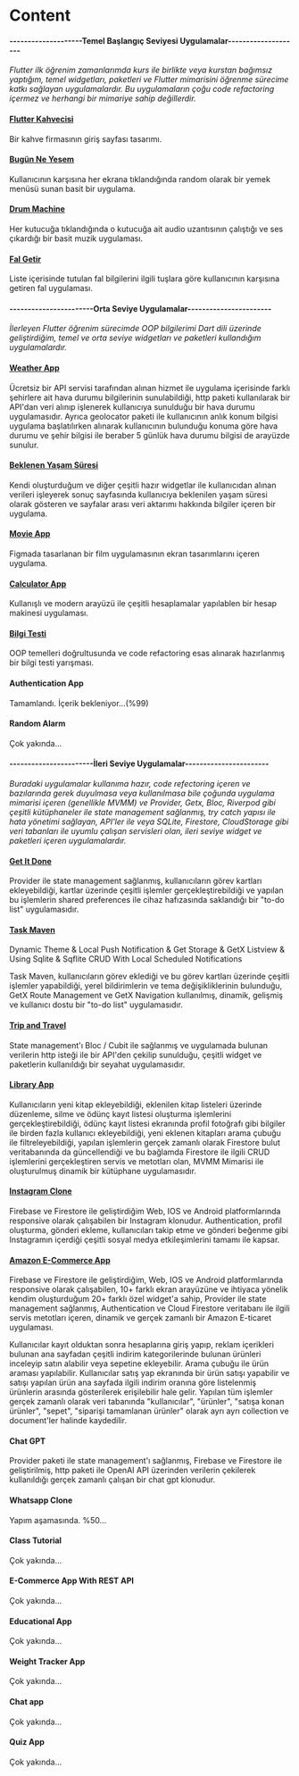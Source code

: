 # Content

#### --------------------Temel Başlangıç Seviyesi Uygulamalar--------------------

*Flutter ilk öğrenim zamanlarımda kurs ile birlikte veya kurstan bağımsız yaptığım,
temel widgetları, paketleri ve Flutter mimarisini öğrenme sürecime katkı sağlayan uygulamalardır.
Bu uygulamaların çoğu code refactoring içermez ve herhangi bir mimariye sahip değillerdir.*


#### <a href="https://github.com/omermustekiin/Flutter/tree/master/temel_seviye/flutter_kahvecisi">  Flutter Kahvecisi </a>

Bir kahve firmasının giriş sayfası tasarımı.

#### <a href="https://github.com/omermustekiin/Flutter/tree/master/temel_seviye/Bugun_Ne_Yesem"> Bugün Ne Yesem </a>

Kullanıcının karşısına her ekrana tıklandığında random olarak bir yemek menüsü sunan basit bir uygulama.

#### <a href="https://github.com/omermustekiin/Flutter/tree/master/temel_seviye/Drum_Machine">  Drum Machine </a>

Her kutucuğa tıklandığında o kutucuğa ait audio uzantısının çalıştığı ve ses çıkardığı bir basit muzik uygulaması.

#### <a href="https://github.com/omermustekiin/Flutter/tree/master/temel_seviye/Fal_Getir"> Fal Getir </a>

Liste içerisinde tutulan fal bilgilerini ilgili tuşlara göre kullanıcının karşısına getiren fal uygulaması.


#### -----------------------Orta Seviye Uygulamalar-----------------------

*İlerleyen Flutter öğrenim sürecimde OOP bilgilerimi Dart dili üzerinde geliştirdiğim, temel ve orta 
seviye widgetları ve paketleri kullandığım uygulamalardır.*

#### <a href="https://github.com/omermustekiin/Flutter/tree/master/orta_seviye/weather_app"> Weather App </a>

Ücretsiz bir API servisi tarafından alınan hizmet ile uygulama içerisinde farklı şehirlere ait hava durumu bilgilerinin sunulabildiği, http paketi kullanılarak bir API'dan veri alınıp işlenerek kullanıcıya sunulduğu bir hava durumu uygulamasıdır. Ayrıca geolocator paketi ile kullanıcının anlık konum bilgisi uygulama başlatılırken alınarak kullanıcının bulunduğu konuma göre hava durumu ve şehir bilgisi ile beraber 5 günlük hava durumu bilgisi de arayüzde sunulur.

#### <a href="https://github.com/omermustekiin/Flutter/tree/master/orta_seviye/Beklenen_Yasam_Suresi"> Beklenen Yaşam Süresi </a>

Kendi oluşturduğum ve diğer çeşitli hazır widgetlar ile kullanıcıdan alınan verileri işleyerek sonuç sayfasında kullanıcıya beklenilen yaşam süresi olarak gösteren ve sayfalar arası veri aktarımı hakkında bilgiler içeren bir uygulama.

#### <a href="https://github.com/omermustekiin/Flutter/tree/master/orta_seviye/movieApp"> Movie App </a>

Figmada tasarlanan bir film uygulamasının ekran tasarımlarını içeren uygulama.

#### <a href="https://github.com/omermustekiin/Flutter/tree/master/orta_seviye/calculator_App"> Calculator App </a>

Kullanışlı ve modern arayüzü ile çeşitli hesaplamalar yapılablen bir hesap makinesi uygulaması.

#### <a href="https://github.com/omermustekiin/Flutter/tree/master/orta_seviye/Bilgi_Testi"> Bilgi Testi </a>

OOP temelleri doğrultusunda ve code refactoring esas alınarak hazırlanmış bir bilgi testi yarışması. 

#### Authentication App

Tamamlandı. İçerik bekleniyor...(%99)

#### Random Alarm

Çok yakında...



#### -----------------------İleri Seviye Uygulamalar-----------------------

*Buradaki uygulamalar kullanıma hazır, code refectoring içeren ve bazılarında gerek duyulmasa veya kullanılmasa bile çoğunda uygulama mimarisi içeren (genellikle MVMM) ve Provider, Getx, Bloc, Riverpod gibi çeşitli kütüphaneler ile state management sağlanmış, try catch yapısı ile hata yönetimi sağlayan, API'ler ile veya SQLite, Firestore, CloudStorage gibi veri tabanları ile uyumlu çalışan servisleri olan, ileri seviye widget ve paketleri içeren uygulamalardır.*


#### <a href="https://github.com/omermustekiin/Flutter/tree/master/ileri_seviye/get_it_done"> Get It Done </a>

Provider ile state management sağlanmış, kullanıcıların görev kartları ekleyebildiği, kartlar üzerinde çeşitli işlemler gerçekleştirebildiği ve yapılan bu işlemlerin shared preferences ile cihaz hafızasında saklandığı bir "to-do list" uygulamasıdır.


#### <a href="https://github.com/omermustekiin/Flutter/tree/master/ileri_seviye/task_maven"> Task Maven </a>
Dynamic Theme & Local Push Notification & Get Storage & GetX Listview & Using Sqlite & Sqflite CRUD With Local Scheduled Notifications

Task Maven, kullanıcıların görev eklediği ve bu görev kartları üzerinde çeşitli işlemler yapabildiği, yerel bildirimlerin ve tema değişikliklerinin bulunduğu, GetX Route Management ve GetX Navigation kullanılmış, dinamik, gelişmiş ve kullanıcı dostu bir "to-do list" uygulamasıdır.


#### <a href="https://github.com/omermustekiin/Flutter/tree/master/ileri_seviye/Trip_and_Travel"> Trip and Travel </a>

State management'ı Bloc / Cubit ile sağlanmış ve uygulamada bulunan verilerin http isteği ile bir API'den çekilip sunulduğu, çeşitli widget ve paketlerin kullanıldığı bir seyahat uygulamasıdır. 


#### <a href="https://github.com/omermustekiin/Flutter/tree/master/ileri_seviye/library_app"> Library App </a>

Kullanıcıların yeni kitap ekleyebildiği, eklenilen kitap listeleri üzerinde düzenleme, silme ve ödünç kayıt listesi oluşturma işlemlerini gerçekleştirebildiği, ödünç kayıt listesi ekranında profil fotoğrafı gibi bilgiler ile birden fazla kullanıcı ekleyebildiği, yeni eklenen kitapları arama çubuğu ile filtreleyebildiği, yapılan işlemlerin gerçek zamanlı olarak Firestore bulut veritabanında da güncellendiği ve bu bağlamda Firestore ile ilgili CRUD işlemlerini gerçekleştiren servis ve metotları olan, MVMM Mimarisi ile oluşturulmuş dinamik bir kütüphane uygulamasıdır.

#### <a href="https://github.com/omermustekiin/Flutter/tree/master/ileri_seviye/instagram_clone"> Instagram Clone </a>

Firebase ve Firestore ile geliştirdiğim Web, IOS ve Android platformlarında responsive olarak çalışabilen bir Instagram klonudur. Authentication, profil oluşturma, gönderi ekleme, kullanıcıları takip etme ve gönderi beğenme gibi Instagramın içerdiği çeşitli sosyal medya etkileşimlerini tamamı ile kapsar. 

#### <a href="https://github.com/omermustekiin/Flutter/tree/master/ileri_seviye/amazon_clone"> Amazon E-Commerce App </a>

Firebase ve Firestore ile geliştirdiğim, Web, IOS ve Android platformlarında responsive olarak çalışabilen, 10+ farklı ekran arayüzüne ve ihtiyaca yönelik kendim oluşturduğum 20+ farklı özel widget'a sahip, Provider ile state management sağlanmış, Authentication ve Cloud Firestore veritabanı ile ilgili servis metotları içeren, dinamik ve gerçek zamanlı bir Amazon E-ticaret uygulaması.

Kullanıcılar kayıt olduktan sonra hesaplarına giriş yapıp, reklam içerikleri bulunan ana sayfadan çeşitli indirim kategorilerinde bulunan ürünleri inceleyip satın alabilir veya sepetine ekleyebilir. Arama çubuğu ile ürün araması yapılabilir. Kullanıcılar satış yap ekranında bir ürün satışı yapabilir ve satışı yapılan ürün ana sayfada ilgili indirim oranına göre listelenmiş ürünlerin arasında gösterilerek erişilebilir hale gelir. Yapılan tüm işlemler gerçek zamanlı olarak veri tabanında "kullanıcılar", "ürünler", "satışa konan ürünler", "sepet", "siparişi tamamlanan ürünler" olarak ayrı ayrı collection ve document'ler halinde kaydedilir.

#### Chat GPT

Provider paketi ile state management'ı sağlanmış, Firebase ve Firestore ile geliştirilmiş, http paketi ile OpenAI API üzerinden verilerin çekilerek kullanıldığı gerçek zamanlı çalışan bir chat gpt klonudur.

#### Whatsapp Clone

Yapım aşamasında. %50...

#### Class Tutorial

Çok yakında...

#### E-Commerce App With REST API

Çok yakında...

#### Educational App

Çok yakında...

#### Weight Tracker App

Çok yakında...

#### Chat app

Çok yakında...

#### Quiz App

Çok yakında...
